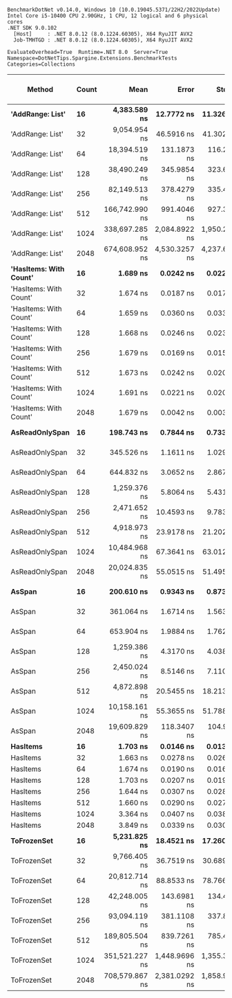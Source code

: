 ```

BenchmarkDotNet v0.14.0, Windows 10 (10.0.19045.5371/22H2/2022Update)
Intel Core i5-10400 CPU 2.90GHz, 1 CPU, 12 logical and 6 physical cores
.NET SDK 9.0.102
  [Host]     : .NET 8.0.12 (8.0.1224.60305), X64 RyuJIT AVX2
  Job-TMHTGD : .NET 8.0.12 (8.0.1224.60305), X64 RyuJIT AVX2

EvaluateOverhead=True  Runtime=.NET 8.0  Server=True  
Namespace=DotNetTips.Spargine.Extensions.BenchmarkTests  Categories=Collections  

```
| Method                 | Count | Mean           | Error         | StdDev        | StdErr        | Min            | Q1             | Median         | Q3             | Max            | Op/s          | CI99.9% Margin | Iterations | Kurtosis | MValue | Skewness | Rank | LogicalGroup | Baseline | Gen0   | Exceptions | Code Size | Completed Work Items | Lock Contentions | Allocated |
|----------------------- |------ |---------------:|--------------:|--------------:|--------------:|---------------:|---------------:|---------------:|---------------:|---------------:|--------------:|---------------:|-----------:|---------:|-------:|---------:|-----:|------------- |--------- |-------:|-----------:|----------:|---------------------:|-----------------:|----------:|
| **&#39;AddRange: List&#39;**       | **16**    |   **4,383.589 ns** |    **12.7772 ns** |    **11.3266 ns** |     **3.0272 ns** |   **4,367.201 ns** |   **4,375.644 ns** |   **4,384.077 ns** |   **4,388.786 ns** |   **4,405.702 ns** |     **228,123.6** |      **5.4864 ns** |      **14.00** |    **2.090** |  **2.000** |   **0.3540** |   **10** | *****            | **No**       | **0.0076** |          **-** |   **1,348 B** |                    **-** |                **-** |     **768 B** |
| &#39;AddRange: List&#39;       | 32    |   9,054.954 ns |    46.5916 ns |    41.3022 ns |    11.0385 ns |   8,925.105 ns |   9,055.297 ns |   9,066.107 ns |   9,073.222 ns |   9,098.105 ns |     110,436.8 |      1.4808 ns |      14.00 |    7.111 |  2.000 |  -2.1225 |   13 | *            | No       |      - |          - |   1,348 B |                    - |                - |    1368 B |
| &#39;AddRange: List&#39;       | 64    |  18,394.519 ns |   131.1873 ns |   116.2942 ns |    31.0809 ns |  18,114.818 ns |  18,386.229 ns |  18,433.018 ns |  18,452.951 ns |  18,536.110 ns |      54,364.0 |     -8.5405 ns |      14.00 |    3.304 |  2.000 |  -1.1580 |   17 | *            | No       |      - |          - |   1,348 B |                    - |                - |    2328 B |
| &#39;AddRange: List&#39;       | 128   |  38,490.249 ns |   345.9854 ns |   323.6349 ns |    83.5622 ns |  37,984.912 ns |  38,140.460 ns |  38,622.296 ns |  38,662.201 ns |  38,993.591 ns |      25,980.6 |    -34.2811 ns |      15.00 |    1.615 |  2.000 |  -0.2627 |   20 | *            | No       |      - |          - |   1,348 B |                    - |                - |    4128 B |
| &#39;AddRange: List&#39;       | 256   |  82,149.513 ns |   378.4279 ns |   335.4665 ns |    89.6572 ns |  81,198.505 ns |  82,027.405 ns |  82,216.144 ns |  82,311.493 ns |  82,624.445 ns |      12,172.9 |    -37.8286 ns |      14.00 |    5.002 |  2.000 |  -1.3783 |   22 | *            | No       |      - |          - |   1,348 B |                    - |                - |    8808 B |
| &#39;AddRange: List&#39;       | 512   | 166,742.990 ns |   991.4046 ns |   927.3605 ns |   239.4434 ns | 164,444.702 ns | 166,467.920 ns | 166,683.081 ns | 167,425.537 ns | 167,922.217 ns |       5,997.3 |   -112.2217 ns |      15.00 |    3.234 |  2.000 |  -0.8658 |   24 | *            | No       |      - |          - |   1,348 B |                    - |                - |   18568 B |
| &#39;AddRange: List&#39;       | 1024  | 338,697.285 ns | 2,084.8922 ns | 1,950.2094 ns |   503.5419 ns | 335,219.727 ns | 337,625.635 ns | 338,825.293 ns | 340,559.448 ns | 341,220.605 ns |       2,952.5 |   -244.2710 ns |      15.00 |    1.858 |  2.000 |  -0.3250 |   26 | *            | No       |      - |          - |   1,348 B |                    - |                - |   32129 B |
| &#39;AddRange: List&#39;       | 2048  | 674,608.952 ns | 4,530.3257 ns | 4,237.6695 ns | 1,094.1616 ns | 667,109.863 ns | 672,334.668 ns | 674,244.922 ns | 678,156.201 ns | 681,324.902 ns |       1,482.3 |   -539.5808 ns |      15.00 |    1.871 |  2.000 |  -0.0396 |   28 | *            | No       |      - |          - |   1,344 B |                    - |                - |   67609 B |
| **&#39;HasItems: With Count&#39;** | **16**    |       **1.689 ns** |     **0.0242 ns** |     **0.0226 ns** |     **0.0058 ns** |       **1.631 ns** |       **1.692 ns** |       **1.696 ns** |       **1.701 ns** |       **1.706 ns** | **591,899,057.1** |      **7.4971 ns** |      **15.00** |    **4.593** |  **2.000** |  **-1.7741** |    **1** | *****            | **No**       |      **-** |          **-** |      **93 B** |                    **-** |                **-** |         **-** |
| &#39;HasItems: With Count&#39; | 32    |       1.674 ns |     0.0187 ns |     0.0175 ns |     0.0045 ns |       1.612 ns |       1.676 ns |       1.678 ns |       1.680 ns |       1.684 ns | 597,538,262.7 |      7.4977 ns |      15.00 |   10.428 |  2.000 |  -2.9079 |    1 | *            | No       |      - |          - |      93 B |                    - |                - |         - |
| &#39;HasItems: With Count&#39; | 64    |       1.659 ns |     0.0360 ns |     0.0337 ns |     0.0087 ns |       1.614 ns |       1.623 ns |       1.677 ns |       1.683 ns |       1.713 ns | 602,700,820.8 |      7.4956 ns |      15.00 |    1.271 |  2.000 |  -0.1908 |    1 | *            | No       |      - |          - |      93 B |                    - |                - |         - |
| &#39;HasItems: With Count&#39; | 128   |       1.668 ns |     0.0246 ns |     0.0231 ns |     0.0060 ns |       1.620 ns |       1.674 ns |       1.678 ns |       1.681 ns |       1.682 ns | 599,545,370.6 |      7.4970 ns |      15.00 |    2.850 |  2.000 |  -1.3312 |    1 | *            | No       |      - |          - |      93 B |                    - |                - |         - |
| &#39;HasItems: With Count&#39; | 256   |       1.679 ns |     0.0169 ns |     0.0150 ns |     0.0040 ns |       1.630 ns |       1.678 ns |       1.682 ns |       1.686 ns |       1.688 ns | 595,768,500.9 |      6.9980 ns |      14.00 |    8.210 |  2.000 |  -2.4272 |    1 | *            | No       |      - |          - |      93 B |                    - |                - |         - |
| &#39;HasItems: With Count&#39; | 512   |       1.673 ns |     0.0242 ns |     0.0202 ns |     0.0056 ns |       1.622 ns |       1.676 ns |       1.679 ns |       1.683 ns |       1.691 ns | 597,836,544.5 |      6.4972 ns |      13.00 |    3.976 |  2.000 |  -1.5481 |    1 | *            | No       |      - |          - |      93 B |                    - |                - |         - |
| &#39;HasItems: With Count&#39; | 1024  |       1.691 ns |     0.0221 ns |     0.0207 ns |     0.0053 ns |       1.639 ns |       1.694 ns |       1.698 ns |       1.700 ns |       1.707 ns | 591,482,394.8 |      7.4973 ns |      15.00 |    4.644 |  2.000 |  -1.8119 |    1 | *            | No       |      - |          - |      93 B |                    - |                - |         - |
| &#39;HasItems: With Count&#39; | 2048  |       1.679 ns |     0.0042 ns |     0.0035 ns |     0.0010 ns |       1.674 ns |       1.676 ns |       1.678 ns |       1.681 ns |       1.686 ns | 595,698,341.0 |      6.4995 ns |      13.00 |    2.426 |  2.000 |   0.4890 |    1 | *            | No       |      - |          - |      93 B |                    - |                - |         - |
| **AsReadOnlySpan**         | **16**    |     **198.743 ns** |     **0.7844 ns** |     **0.7337 ns** |     **0.1894 ns** |     **197.288 ns** |     **198.194 ns** |     **198.703 ns** |     **199.071 ns** |     **200.275 ns** |   **5,031,621.4** |      **7.4053 ns** |      **15.00** |    **2.647** |  **2.000** |   **0.1722** |    **4** | *****            | **No**       | **0.0036** |          **-** |     **944 B** |                    **-** |                **-** |     **344 B** |
| AsReadOnlySpan         | 32    |     345.526 ns |     1.1611 ns |     1.0293 ns |     0.2751 ns |     344.206 ns |     344.806 ns |     345.340 ns |     345.856 ns |     347.965 ns |   2,894,134.9 |      6.8625 ns |      14.00 |    2.941 |  2.000 |   0.9207 |    5 | *            | No       | 0.0062 |          - |     944 B |                    - |                - |     600 B |
| AsReadOnlySpan         | 64    |     644.832 ns |     3.0652 ns |     2.8672 ns |     0.7403 ns |     638.480 ns |     643.227 ns |     645.472 ns |     646.949 ns |     648.671 ns |   1,550,790.7 |      7.1299 ns |      15.00 |    2.431 |  2.000 |  -0.6363 |    7 | *            | No       | 0.0114 |          - |     943 B |                    - |                - |    1112 B |
| AsReadOnlySpan         | 128   |   1,259.376 ns |     5.8064 ns |     5.4313 ns |     1.4023 ns |   1,251.496 ns |   1,255.668 ns |   1,258.401 ns |   1,262.971 ns |   1,268.809 ns |     794,044.3 |      6.7988 ns |      15.00 |    1.773 |  2.000 |   0.2506 |    8 | *            | No       | 0.0229 |          - |     943 B |                    - |                - |    2136 B |
| AsReadOnlySpan         | 256   |   2,471.652 ns |    10.4593 ns |     9.7837 ns |     2.5261 ns |   2,455.850 ns |   2,466.417 ns |   2,469.519 ns |   2,479.349 ns |   2,492.302 ns |     404,587.7 |      6.2369 ns |      15.00 |    2.251 |  2.000 |   0.4589 |    9 | *            | No       | 0.0458 |          - |     944 B |                    - |                - |    4184 B |
| AsReadOnlySpan         | 512   |   4,918.973 ns |    23.9178 ns |    21.2025 ns |     5.6666 ns |   4,875.190 ns |   4,909.183 ns |   4,927.814 ns |   4,935.439 ns |   4,941.949 ns |     203,294.5 |      4.1667 ns |      14.00 |    2.060 |  2.000 |  -0.6739 |   11 | *            | No       | 0.0916 |          - |     944 B |                    - |                - |    8280 B |
| AsReadOnlySpan         | 1024  |  10,484.968 ns |    67.3641 ns |    63.0124 ns |    16.2697 ns |  10,374.187 ns |  10,432.710 ns |  10,479.189 ns |  10,538.892 ns |  10,563.673 ns |      95,374.6 |     -0.6349 ns |      15.00 |    1.482 |  2.000 |  -0.2873 |   16 | *            | No       | 0.1831 |          - |     943 B |                    - |                - |   16472 B |
| AsReadOnlySpan         | 2048  |  20,024.835 ns |    55.0515 ns |    51.4952 ns |    13.2960 ns |  19,951.524 ns |  19,976.546 ns |  20,035.670 ns |  20,063.684 ns |  20,106.578 ns |      49,938.0 |      0.8520 ns |      15.00 |    1.484 |  2.000 |  -0.1069 |   18 | *            | No       | 0.3662 |          - |     943 B |                    - |                - |   32856 B |
| **AsSpan**                 | **16**    |     **200.610 ns** |     **0.9343 ns** |     **0.8739 ns** |     **0.2256 ns** |     **199.357 ns** |     **199.919 ns** |     **200.518 ns** |     **201.077 ns** |     **202.249 ns** |   **4,984,788.6** |      **7.3872 ns** |      **15.00** |    **2.027** |  **2.000** |   **0.4744** |    **4** | *****            | **No**       | **0.0036** |          **-** |     **924 B** |                    **-** |                **-** |     **344 B** |
| AsSpan                 | 32    |     361.064 ns |     1.6714 ns |     1.5634 ns |     0.4037 ns |     357.631 ns |     360.433 ns |     361.074 ns |     362.022 ns |     363.558 ns |   2,769,593.0 |      7.2982 ns |      15.00 |    2.535 |  2.000 |  -0.4513 |    6 | *            | No       | 0.0062 |          - |     924 B |                    - |                - |     600 B |
| AsSpan                 | 64    |     653.904 ns |     1.9884 ns |     1.7627 ns |     0.4711 ns |     651.191 ns |     653.150 ns |     653.770 ns |     654.336 ns |     657.446 ns |   1,529,275.5 |      6.7645 ns |      14.00 |    2.298 |  2.000 |   0.3257 |    7 | *            | No       | 0.0114 |          - |     927 B |                    - |                - |    1112 B |
| AsSpan                 | 128   |   1,259.386 ns |     4.3170 ns |     4.0381 ns |     1.0426 ns |   1,254.584 ns |   1,256.531 ns |   1,257.722 ns |   1,261.919 ns |   1,268.347 ns |     794,037.5 |      6.9787 ns |      15.00 |    2.484 |  2.000 |   0.8559 |    8 | *            | No       | 0.0229 |          - |     927 B |                    - |                - |    2136 B |
| AsSpan                 | 256   |   2,450.024 ns |     8.5146 ns |     7.1100 ns |     1.9720 ns |   2,438.922 ns |   2,446.346 ns |   2,451.084 ns |   2,456.163 ns |   2,457.648 ns |     408,159.3 |      5.5140 ns |      13.00 |    1.585 |  2.000 |  -0.4935 |    9 | *            | No       | 0.0458 |          - |     924 B |                    - |                - |    4184 B |
| AsSpan                 | 512   |   4,872.898 ns |    20.5455 ns |    18.2130 ns |     4.8676 ns |   4,831.786 ns |   4,864.868 ns |   4,872.628 ns |   4,883.004 ns |   4,910.542 ns |     205,216.7 |      4.5662 ns |      14.00 |    3.317 |  2.000 |  -0.1991 |   11 | *            | No       | 0.0839 |          - |     927 B |                    - |                - |    8280 B |
| AsSpan                 | 1024  |  10,158.161 ns |    55.3655 ns |    51.7889 ns |    13.3718 ns |  10,069.638 ns |  10,117.685 ns |  10,153.943 ns |  10,192.341 ns |  10,249.506 ns |      98,443.0 |      0.8141 ns |      15.00 |    1.889 |  2.000 |  -0.0094 |   15 | *            | No       | 0.1831 |          - |     924 B |                    - |                - |   16472 B |
| AsSpan                 | 2048  |  19,609.829 ns |   118.3407 ns |   104.9060 ns |    28.0373 ns |  19,428.679 ns |  19,567.294 ns |  19,607.089 ns |  19,656.861 ns |  19,803.770 ns |      50,994.8 |     -7.0186 ns |      14.00 |    2.268 |  2.000 |   0.0771 |   18 | *            | No       | 0.3662 |          - |     924 B |                    - |                - |   32856 B |
| **HasItems**               | **16**    |       **1.703 ns** |     **0.0146 ns** |     **0.0136 ns** |     **0.0035 ns** |       **1.655 ns** |       **1.703 ns** |       **1.705 ns** |       **1.709 ns** |       **1.711 ns** | **587,259,105.7** |      **7.4982 ns** |      **15.00** |   **10.337** |  **2.000** |  **-2.8758** |    **1** | *****            | **No**       |      **-** |          **-** |      **92 B** |                    **-** |                **-** |         **-** |
| HasItems               | 32    |       1.663 ns |     0.0278 ns |     0.0260 ns |     0.0067 ns |       1.617 ns |       1.647 ns |       1.674 ns |       1.680 ns |       1.689 ns | 601,487,018.3 |      7.4966 ns |      15.00 |    1.817 |  2.000 |  -0.8319 |    1 | *            | No       |      - |          - |      92 B |                    - |                - |         - |
| HasItems               | 64    |       1.674 ns |     0.0190 ns |     0.0168 ns |     0.0045 ns |       1.617 ns |       1.675 ns |       1.679 ns |       1.681 ns |       1.683 ns | 597,362,264.0 |      6.9978 ns |      14.00 |    9.665 |  2.000 |  -2.7866 |    1 | *            | No       |      - |          - |      92 B |                    - |                - |         - |
| HasItems               | 128   |       1.703 ns |     0.0207 ns |     0.0194 ns |     0.0050 ns |       1.648 ns |       1.706 ns |       1.708 ns |       1.711 ns |       1.718 ns | 587,305,000.7 |      7.4975 ns |      15.00 |    5.234 |  2.000 |  -1.8813 |    1 | *            | No       |      - |          - |      92 B |                    - |                - |         - |
| HasItems               | 256   |       1.644 ns |     0.0307 ns |     0.0287 ns |     0.0074 ns |       1.616 ns |       1.620 ns |       1.626 ns |       1.677 ns |       1.682 ns | 608,120,462.1 |      7.4963 ns |      15.00 |    1.047 |  2.000 |   0.3083 |    1 | *            | No       |      - |          - |      92 B |                    - |                - |         - |
| HasItems               | 512   |       1.660 ns |     0.0290 ns |     0.0271 ns |     0.0070 ns |       1.634 ns |       1.641 ns |       1.643 ns |       1.691 ns |       1.703 ns | 602,379,831.1 |      7.4965 ns |      15.00 |    1.375 |  2.000 |   0.5570 |    1 | *            | No       |      - |          - |      92 B |                    - |                - |         - |
| HasItems               | 1024  |       3.364 ns |     0.0407 ns |     0.0381 ns |     0.0098 ns |       3.275 ns |       3.355 ns |       3.380 ns |       3.387 ns |       3.407 ns | 297,244,381.5 |      7.4951 ns |      15.00 |    2.829 |  2.000 |  -1.1063 |    2 | *            | No       |      - |          - |      92 B |                    - |                - |         - |
| HasItems               | 2048  |       3.849 ns |     0.0339 ns |     0.0300 ns |     0.0080 ns |       3.773 ns |       3.854 ns |       3.859 ns |       3.862 ns |       3.869 ns | 259,832,286.5 |      6.9960 ns |      14.00 |    4.348 |  2.000 |  -1.7351 |    3 | *            | No       |      - |          - |      92 B |                    - |                - |         - |
| **ToFrozenSet**            | **16**    |   **5,231.825 ns** |    **18.4521 ns** |    **17.2601 ns** |     **4.4565 ns** |   **5,201.458 ns** |   **5,218.550 ns** |   **5,233.842 ns** |   **5,246.727 ns** |   **5,252.134 ns** |     **191,137.9** |      **5.2717 ns** |      **15.00** |    **1.548** |  **2.000** |  **-0.3913** |   **12** | *****            | **No**       | **0.0229** |          **-** |   **2,243 B** |                    **-** |                **-** |    **2416 B** |
| ToFrozenSet            | 32    |   9,766.405 ns |    36.7519 ns |    30.6895 ns |     8.5117 ns |   9,685.579 ns |   9,759.380 ns |   9,772.528 ns |   9,783.214 ns |   9,806.137 ns |     102,391.8 |      2.2441 ns |      13.00 |    4.086 |  2.000 |  -1.2378 |   14 | *            | No       | 0.0305 |          - |   2,243 B |                    - |                - |    3456 B |
| ToFrozenSet            | 64    |  20,812.714 ns |    88.8533 ns |    78.7662 ns |    21.0511 ns |  20,689.987 ns |  20,751.797 ns |  20,806.744 ns |  20,865.353 ns |  20,958.051 ns |      48,047.6 |     -3.5256 ns |      14.00 |    1.806 |  2.000 |   0.2675 |   19 | *            | No       | 0.0916 |          - |   2,243 B |                    - |                - |    8440 B |
| ToFrozenSet            | 128   |  42,248.005 ns |   143.6981 ns |   134.4153 ns |    34.7059 ns |  41,935.391 ns |  42,160.178 ns |  42,268.350 ns |  42,349.054 ns |  42,453.360 ns |      23,669.8 |     -9.8529 ns |      15.00 |    2.682 |  2.000 |  -0.4632 |   21 | *            | No       | 0.1221 |          - |   2,243 B |                    - |                - |   15064 B |
| ToFrozenSet            | 256   |  93,094.119 ns |   381.1108 ns |   337.8448 ns |    90.2928 ns |  92,341.779 ns |  92,878.174 ns |  93,108.112 ns |  93,351.108 ns |  93,654.462 ns |      10,741.8 |    -38.1464 ns |      14.00 |    2.575 |  2.000 |  -0.4092 |   23 | *            | No       | 0.3662 |          - |   2,243 B |                    - |                - |   38512 B |
| ToFrozenSet            | 512   | 189,805.504 ns |   839.7261 ns |   785.4803 ns |   202.8101 ns | 188,521.252 ns | 189,299.158 ns | 189,724.109 ns | 190,269.568 ns | 191,527.039 ns |       5,268.6 |    -93.9051 ns |      15.00 |    2.496 |  2.000 |   0.4742 |   25 | *            | No       | 0.4883 |          - |   2,243 B |                    - |                - |   61824 B |
| ToFrozenSet            | 1024  | 351,521.227 ns | 1,448.9696 ns | 1,355.3671 ns |   349.9543 ns | 349,612.207 ns | 350,261.768 ns | 351,660.059 ns | 352,596.167 ns | 353,982.861 ns |       2,844.8 |   -167.4771 ns |      15.00 |    1.628 |  2.000 |   0.0031 |   27 | *            | No       | 0.4883 |          - |   2,243 B |                    - |                - |   83033 B |
| ToFrozenSet            | 2048  | 708,579.867 ns | 2,381.0292 ns | 1,858.9510 ns |   536.6329 ns | 703,656.055 ns | 707,976.367 ns | 709,208.008 ns | 709,921.924 ns | 709,997.949 ns |       1,411.3 |   -262.3165 ns |      12.00 |    4.273 |  2.000 |  -1.4741 |   29 | *            | No       | 0.9766 |          - |   2,243 B |                    - |                - |  172097 B |
